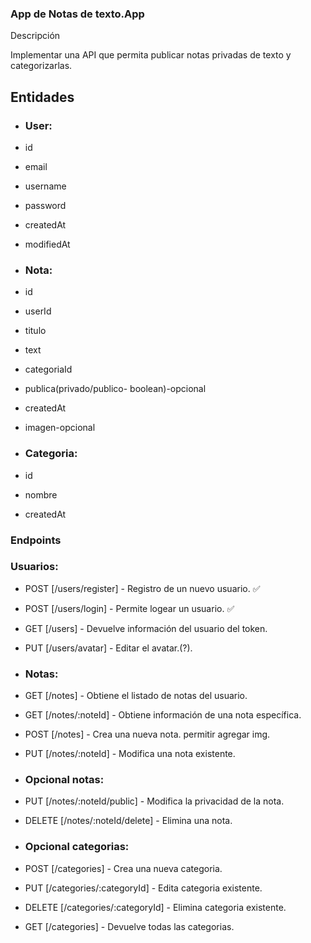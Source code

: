 ### App de Notas de texto.App

Descripción

Implementar una API que permita publicar notas privadas de texto y categorizarlas.

## Entidades

- ### User:

- id
- email
- username
- password
- createdAt
- modifiedAt

- ### Nota:

- id
- userId
- titulo
- text
- categoriaId
- publica(privado/publico- boolean)-opcional
- createdAt
- imagen-opcional

- ### Categoria:
- id
- nombre
- createdAt

### Endpoints

### Usuarios:

- POST [/users/register] - Registro de un nuevo usuario. ✅
- POST [/users/login] - Permite logear un usuario. ✅
- GET [/users] - Devuelve información del usuario del token.
- PUT [/users/avatar] - Editar el avatar.(?).

- ### Notas:

- GET [/notes] - Obtiene el listado de notas del usuario.
- GET [/notes/:noteId] - Obtiene información de una nota específica.
- POST [/notes] - Crea una nueva nota. permitir agregar img.
- PUT [/notes/:noteId] - Modifica una nota existente.

- ### Opcional notas:

- PUT [/notes/:noteId/public] - Modifica la privacidad de la nota.
- DELETE [/notes/:noteId/delete] - Elimina una nota.

- ### Opcional categorias:

- POST [/categories] - Crea una nueva categoria.
- PUT [/categories/:categoryId] - Edita categoria existente.
- DELETE [/categories/:categoryId] - Elimina categoria existente.
- GET [/categories] - Devuelve todas las categorias.
